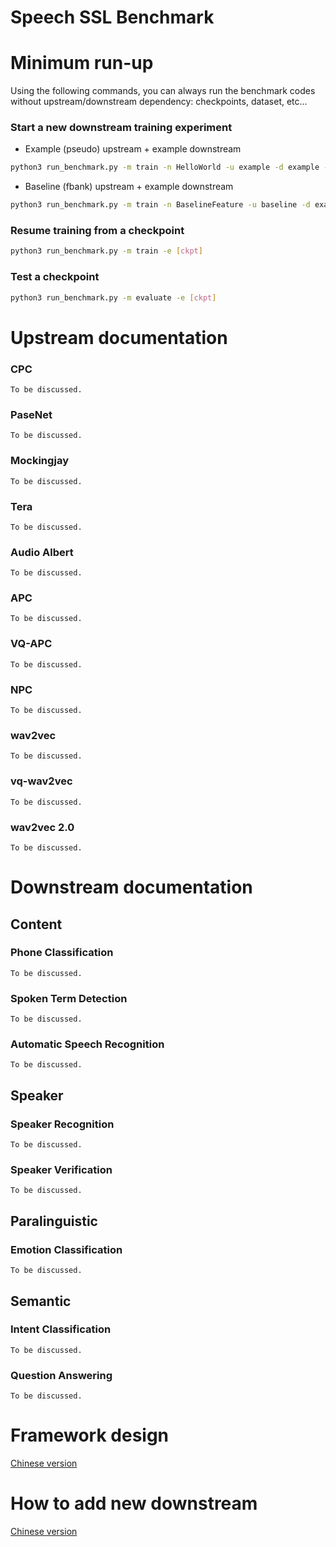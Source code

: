 # Speech SSL Benchmark


# Minimum run-up
Using the following commands, you can always run the benchmark codes without upstream/downstream dependency: checkpoints, dataset, etc...

### Start a new downstream training experiment
- Example (pseudo) upstream + example downstream
```bash
python3 run_benchmark.py -m train -n HelloWorld -u example -d example -c benchmark/downstream/example/config.yaml
```

- Baseline (fbank) upstream + example downstream
```bash
python3 run_benchmark.py -m train -n BaselineFeature -u baseline -d example -c benchmark/downstream/example/config.yaml
```

### Resume training from a checkpoint
```bash
python3 run_benchmark.py -m train -e [ckpt]
```

### Test a checkpoint
```bash
python3 run_benchmark.py -m evaluate -e [ckpt]
```

# Upstream documentation
### CPC
```
To be discussed.
```

### PaseNet
```
To be discussed.
```

### Mockingjay
```
To be discussed.
```

### Tera
```
To be discussed.
```

### Audio Albert
```
To be discussed.
```

### APC
```
To be discussed.
```

### VQ-APC
```
To be discussed.
```

### NPC
```
To be discussed.
```

### wav2vec
```
To be discussed.
```

### vq-wav2vec
```
To be discussed.
```

### wav2vec 2.0
```
To be discussed.
```

# Downstream documentation
## Content

### Phone Classification
```
To be discussed.
```

### Spoken Term Detection
```
To be discussed.
```

### Automatic Speech Recognition
```
To be discussed.
```

## Speaker

### Speaker Recognition
```
To be discussed.
```

### Speaker Verification
```
To be discussed.
```

## Paralinguistic

### Emotion Classification
```
To be discussed.
```

## Semantic

### Intent Classification
```
To be discussed.
```

### Question Answering
```
To be discussed.
```

# Framework design
[Chinese version](https://hackmd.io/@QMLdEc5PRayZZIfBA3H1kA/BJQW_l8jD)

# How to add new downstream
[Chinese version](https://hackmd.io/@QMLdEc5PRayZZIfBA3H1kA/BJQW_l8jD)
